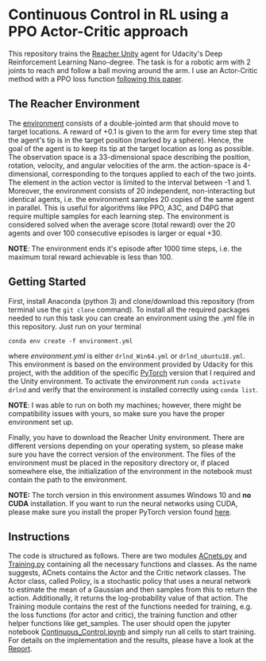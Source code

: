 # Continuous Control in RL using a PPO Actor-Critic approach
This repository trains the [Reacher Unity](https://github.com/Unity-Technologies/ml-agents/blob/master/docs/Learning-Environment-Examples.md#reacher) agent for Udacity's Deep Reinforcement Learning Nano-degree. The task is for a robotic arm with 2 
joints to reach and follow a ball moving around the arm. I use an Actor-Critic method with a PPO loss function [following this paper](https://arxiv.org/pdf/1707.06347.pdf).

## The Reacher Environment
The [environment](https://www.youtube.com/watch?v=2N9EoF6pQyE&feature=youtu.be) consists of a double-jointed arm that should move to target locations. A reward of +0.1 is given to the arm for every time step that the agent's tip is in the target position (marked by a sphere). Hence, the goal of the agent is to keep its tip at the target location as long as possible.
The observation space is a 33-dimensional space describing the position, rotation, velocity, and angular velocities of the arm. the action-space is 4-dimensional, corresponding to the torques applied to each of the two joints. The element in the action vector is limited to the interval between -1 and 1.
Moreover, the environment consists of 20 independent, non-interacting but identical agents, i.e. the environment samples 20 copies of the same agent in parallel. This is useful for algorithms like PPO, A3C, and D4PG that require multiple samples for each learning step.
The environment is considered solved when the average score (total reward) over the 20 agents and over 100 consecutive episodes is larger or equal +30.

__NOTE__: The environment ends it's episode after 1000 time steps, i.e. the maximum toral reward achievable is less than 100. 

## Getting Started

First, install Anaconda (python 3) and clone/download this repository (from terminal use the `git clone` command). To install all the required packages needed to run this task you can create an environment using the .yml file in this repository. Just run on your terminal

`conda env create -f environment.yml`

where *environment.yml* is either `drlnd_Win64.yml` or `drlnd_ubuntu18.yml`. This environment is based on the environment provided by Udacity for this project, with the addition of the specific [PyTorch](https://pytorch.org/) version that I required and the Unity environment. To activate the environment run `conda activate drlnd` and verify that the environment is installed correctly using `conda list`.

__NOTE__: I was able to run on both my machines; however, there might be compatibility issues with yours, so make sure you have the proper environment set up.

Finally, you have to download the Reacher Unity environment. There are different versions depending on your operating system, so please make sure you have the correct version of the environment. The files of the environment must be placed in the repository directory or, if 
placed somewhere else, the initialization of the environment in the notebook must contain the path to the environment.

__NOTE:__ The torch version in this environment assumes Windows 10 and __no CUDA__ installation. If you want to run the neural networks using CUDA, please make sure you install the proper PyTorch version found [here](https://pytorch.org/get-started/locally/). 

## Instructions

The code is structured as follows. There are two modules [ACnets.py](https://github.com/hcruiz/Continuous_Control/blob/master/ACnets.py) and [Training.py](https://github.com/hcruiz/Continuous_Control/blob/master/Training.py) containing all the necessary functions and classes. 
As the name suggests, ACnets contains the Actor and the Critic network classes. The Actor class, called Policy, is a stochastic policy that uses a neural network to estimate the mean of a Gaussian and then samples from this to return the action. Additionally, it returns the log-probability value of that action. 
The Training module contains the rest of the functions needed for training, e.g. the loss functions (for actor and critic), the training function and other helper functions like get_samples.
The user should open the jupyter notebook [Continuous_Control.ipynb](https://github.com/hcruiz/Continuous_Control/blob/master/Continuous_Control.ipynb) and simply run all cells to start training. 
For details on the implementation and the results, please have a look at the [Report](https://github.com/hcruiz/Continuous_Control/blob/master/Report.md).
